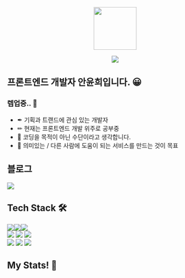 <div align="center"><img width=100 height=100 src="https://github.githubassets.com/images/mona-loading-default.gif" /></div>
<p align=center>
<img src="https://capsule-render.vercel.app/api?type=cylinder&color=E5CCFF&height=160&section=header&text=YUNHEEVERSE⭐&fontSize=90&&animation=fadeIn&fontColor=FFFFFF"></image>
</p>
  
  ## 프론트엔드 개발자 **안윤희**입니다. 😀
  ### 렙업중.. 🌳

- ✒ 기획과 트랜드에 관심 있는 개발자
- ✏ 현재는 프론트엔드 개발 위주로 공부중
- 🔑 코딩을 목적이 아닌 수단이라고 생각합니다.
- 🎨 의미있는 / 다른 사람에 도움이 되는 서비스를 만드는 것이 목표

## 블로그
<a href="https://yunheeverse.tistory.com/"><img src="https://img.shields.io/badge/-blog-black"/></a>

## Tech Stack 🛠
  <img src="https://img.shields.io/badge/HTML5-E34F26?style=flat&logo=html5&logoColor=white"><img src="https://img.shields.io/badge/JavaScript-F7DF1E?style=flat-square&logo=JavaScript&logoColor=black"/><img src="https://img.shields.io/badge/React-61DAFB?style=flat-square&logo=React&logoColor=black"/>
  </br>
  <img src="https://img.shields.io/badge/CSS3-1572B6?style=flat-square&logo=CSS3&logoColor=white"/>
  <img src="https://img.shields.io/badge/Sass-CC6699?style=flat-square&logo=Sass&logoColor=white"/>
  <img src="https://img.shields.io/badge/styled--components-DB7093?style=flat-square&logo=styled-components&logoColor=white"/>
  </br>
  <img src="https://img.shields.io/badge/Node.js-339933?style=flat-square&logo=Node.js&logoColor=white"/>
  <img src="https://img.shields.io/badge/Git-F05032?style=flat-square&logo=Git&logoColor=white"/>
  <img src="https://img.shields.io/badge/GitHub-181717?style=flat-square&logo=GitHub&logoColor=white"/>
  

## My Stats! 🍭


